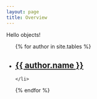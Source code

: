```yaml
---
layout: page
title: Overview
---
```


Hello objects!

<ul>
  {% for author in site.tables %}
    <li>
      <h2><a href="{{ author.url }}"> {{ author.name }}</a></h2>
      
    </li>
  {% endfor %}
</ul>
